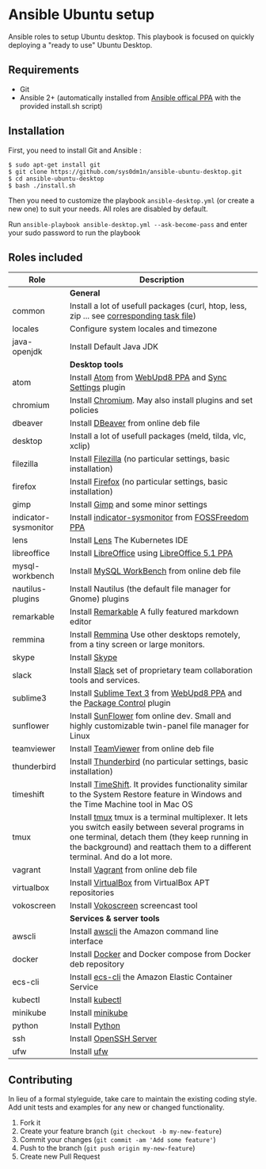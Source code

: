 # Ansible Ubuntu setup
Ansible roles to setup Ubuntu desktop. This playbook is focused on quickly deploying a "ready to use" Ubuntu Desktop.


## Requirements
- Git
- Ansible 2+ (automatically installed from [Ansible offical PPA](https://launchpad.net/~ansible/+archive/ubuntu/ansible) with the provided install.sh script)


## Installation
First, you need to install Git and Ansible :
```
$ sudo apt-get install git
$ git clone https://github.com/sys0dm1n/ansible-ubuntu-desktop.git
$ cd ansible-ubuntu-desktop
$ bash ./install.sh
```

Then you need to customize the playbook `ansible-desktop.yml` (or create a new one) to suit your needs. All roles are disabled by default.

Run `ansible-playbook ansible-desktop.yml --ask-become-pass` and enter your sudo password to run the playbook

## Roles included

| Role                     | Description|
| ------------------------ | ------------------------------------------------------------------------------------------------------------------------------------------------------------------------------------------------------------------------------------------------------------------------------------------------------------------------------------- |
|                                   |**General**|
| common                   | Install a lot of usefull packages (curl, htop, less, zip ... see [corresponding task file](https://github.com/sys0dm1n/ansible-ubuntu-desktop/blob/master/roles/common/tasks/main.yml)) |
| locales                  | Configure system locales and timezone |
| java-openjdk             | Install Default Java JDK|
|                               | **Desktop tools** |
| atom                     | Install [Atom](https://atom.io/) from [WebUpd8 PPA](https://launchpad.net/~webupd8team/+archive/ubuntu/atom) and [Sync Settings](https://atom.io/packages/sync-settings) plugin  |
| chromium                 | Install [Chromium](https://www.chromium.org/). May also install plugins and set policies       |
| dbeaver                  | Install [DBeaver](http://dbeaver.jkiss.org/) from online deb file |
| desktop                  | Install a lot of usefull packages (meld, tilda, vlc, xclip)|
| filezilla                | Install [Filezilla](https://filezilla-project.org/) (no particular settings, basic installation) | 
| firefox                  | Install [Firefox](https://www.mozilla.org/firefox/) (no particular settings, basic installation) | 
| gimp                     | Install [Gimp](https://www.gimp.org/) and some minor settings |
| indicator-sysmonitor     | Install [indicator-sysmonitor](https://github.com/fossfreedom/indicator-sysmonitor) from [FOSSFreedom PPA](https://launchpad.net/~fossfreedom/+archive/ubuntu/indicator-sysmonitor)                                                                                                                                                   |
| lens     | Install [Lens](https://k8slens.dev/) The Kubernetes IDE |
| libreoffice     | Install [LibreOffice](https://www.libreoffice.org/) using [LibreOffice 5.1 PPA](https://launchpad.net/~libreoffice/+archive/ubuntu/libreoffice-5-1) |
| mysql-workbench          | Install [MySQL WorkBench](https://www.mysql.fr/products/workbench/) from online deb file| 
| nautilus-plugins         | Install Nautilus (the default file manager for Gnome) plugins|
| remarkable               | Install [Remarkable](https://remarkableapp.github.io/linux.html) A fully featured markdown editor|
| remmina                  | Install [Remmina](http://www.remmina.org/) Use other desktops remotely, from a tiny screen or large monitors.|
| skype                    | Install [Skype](https://www.skype.com/)    |
| slack                    | Install [Slack](https://slack.com/) set of proprietary team collaboration tools and services.   |
| sublime3                 | Install [Sublime Text 3](https://www.sublimetext.com/3) from [WebUpd8 PPA](https://launchpad.net/~webupd8team/+archive/ubuntu/sublime-text-3) and the [Package Control](https://packagecontrol.io/) plugin   |
| sunflower                | Install [SunFlower](http://sunflower-fm.org/download) fom online dev. Small and highly customizable twin-panel file manager for Linux|
| teamviewer               | Install [TeamViewer](https://www.teamviewer.com/) from online deb file|
| thunderbird              | Install [Thunderbird](https://www.mozilla.org/thunderbird/) (no particular settings, basic installation) |
| timeshift                | Install [TimeShift](https://github.com/teejee2008/timeshift). It provides functionality similar to the System Restore feature in Windows and the Time Machine tool in Mac OS |
| tmux                     | Install [tmux](https://github.com/tmux/tmux/wiki) tmux is a terminal multiplexer. It lets you switch easily between several programs in one terminal, detach them (they keep running in the background) and reattach them to a different terminal. And do a lot more. |
| vagrant                  | Install [Vagrant](https://www.vagrantup.com/) from online deb file|
| virtualbox               | Install [VirtualBox](https://www.virtualbox.org/) from VirtualBox APT repositories | 
| vokoscreen               | Install [Vokoscreen](http://www.kohaupt-online.de/hp/) screencast tool|
|                               | **Services & server tools** |
| awscli                  | Install [awscli](https://docs.aws.amazon.com/cli/latest/userguide/installing.html) the Amazon command line interface |
| docker                  | Install [Docker](https://www.docker.com/) and Docker compose from Docker deb repository|
| ecs-cli                 | Install [ecs-cli](https://docs.aws.amazon.com/AmazonECS/latest/developerguide/ECS_CLI_installation.html) the Amazon Elastic Container Service|
| kubectl| Install [kubectl](https://kubernetes.io/docs/tasks/tools/install-kubectl/#install-kubectl)  |
| minikube                   | Install [minikube](https://kubernetes.io/docs/tasks/tools/install-minikube/)  |
| python                   | Install [Python](https://www.python.org/)  |
| ssh                      | Install [OpenSSH Server](http://www.openssh.com/)      | 
|ufw                   | Install [ufw](https://help.ubuntu.com/community/UFW) |

## Contributing
In lieu of a formal styleguide, take care to maintain the existing coding style. Add unit tests and examples for any new or changed functionality.

1. Fork it
2. Create your feature branch (`git checkout -b my-new-feature`)
3. Commit your changes (`git commit -am 'Add some feature'`)
4. Push to the branch (`git push origin my-new-feature`)
5. Create new Pull Request
